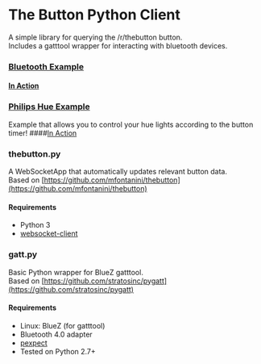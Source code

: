 # The Button Python Client

A simple library for querying the /r/thebutton button.  
Includes a gatttool wrapper for interacting with bluetooth devices.

### [Bluetooth Example](https://github.com/ALPSquid/thebutton-monitor/blob/master/src/examples/example.py)
#### [In Action](https://gfycat.com/FrankCorruptJackal)

### [Philips Hue Example](https://github.com/ALPSquid/thebutton-monitor/blob/master/src/examples/hue_example.py)
Example that allows you to control your hue lights according to the button timer!
####[In Action](https://gfycat.com/CheapPopularAustraliankestrel)

### thebutton.py
A WebSocketApp that automatically updates relevant button data.  
Based on [https://github.com/mfontanini/thebutton](https://github.com/mfontanini/thebutton)

#### Requirements
- Python 3
- [websocket-client](https://pypi.python.org/pypi/websocket-client)


### gatt.py
Basic Python wrapper for BlueZ gatttool.  
Based on [https://github.com/stratosinc/pygatt](https://github.com/stratosinc/pygatt)

#### Requirements
- Linux: BlueZ (for gatttool)
- Bluetooth 4.0 adapter
- [pexpect](https://pypi.python.org/pypi/pexpect)
- Tested on Python 2.7+
